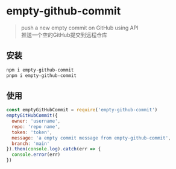 # empty-github-commit
> push a new empty commit on GitHub using API  
> 推送一个空的GitHub提交到远程仓库

## 安装
```sh
npm i empty-github-commit
pnpm i empty-github-commit
```

## 使用
```js
const emptyGitHubCommit = require('empty-github-commit')
emptyGitHubCommit({
  owner: 'username',
  repo: 'repo name',
  token: 'token',
  message: 'a empty commit message from empty-github-commit',
  branch: 'main'
}).then(console.log).catch(err => {
  console.error(err)
})
```
